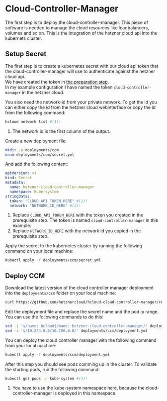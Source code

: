 # Cloud-Controller-Manager
The first step is to deploy the cloud-controller-manager. This piece of software is needed to manage the cloud resources like loadbalancers, volumes and so on. This is the integration of the hetzner cloud api into the kubernets cluster. 

## Setup Secret
The first step is to create a kubernetes secret with our cloud api token that the cloud-controller-manager will use to authenticate against the hetzner cloud api.  
We have created the token in [the preparation step](../../prerequisites/hetzner/#create-api-tokens).  
In my example configuration I have named the token `cloud-controller-manager` in the hetzner cloud. 

You also need the network-id from your private network. To get the id you can either copy the id from the hetzner cloud webinterface or copy the id from the following command:
```bash
hcloud network list #(1)!
```

1. The network id is the first column of the output.

Create a new deployment file:
```bash
mkdir -p deployments/ccm
nano deployments/ccm/secret.yml
```

And add the following content:
```yaml linenums="1"
apiVersion: v1
kind: Secret
metadata:
  name: hetzner-cloud-controller-manager
  namespace: kube-system
stringData:
  token: "CLOUD_API_TOKEN_HERE" #(1)!
  network: "NETWORK_ID_HERE" #(2)!
```

1. Replace `CLOUD_API_TOKEN_HERE` with the token you created in the prerequisite step. The token is named `cloud-controller-manager` in this example.
2. Replace `NETWORK_ID_HERE` with the network id you copied in the prerequisite step.

Apply the secret to the kubernetes cluster by running the following command on your local machine:
```bash
kubectl apply -f deployments/ccm/secret.yml
```

## Deploy CCM
Download the latest version of the cloud controller manager deployment into the `deployments/ccm` folder on your local machine:
```bash
curl https://github.com/hetznercloud/hcloud-cloud-controller-manager/releases/latest/download/ccm-networks.yaml --create-dirs -o deployments/ccm/deployment.yml
```

Edit the deployment file and replace the secret name and the pod ip range. You can use the following commands to do this:
```bash
sed -i 's/name: hcloud$/name: hetzner-cloud-controller-manager/' deployments/ccm/deployment.yml
sed -i 's/10.244.0.0/10.100.0.0/' deployments/ccm/deployment.yml
```

You can deploy the cloud controller manager with the following command from your local machine:
```bash
kubectl apply -f deployments/ccm/deployment.yml
```

After this step you should see pods comming up in the cluster. To validate the starting pods, run the following command:
```bash
kubectl get pods -n kube-system #(1)!
```

1. You have to use the kube-system namespace here, because the cloud-controller-manager is deployed in this namespace.